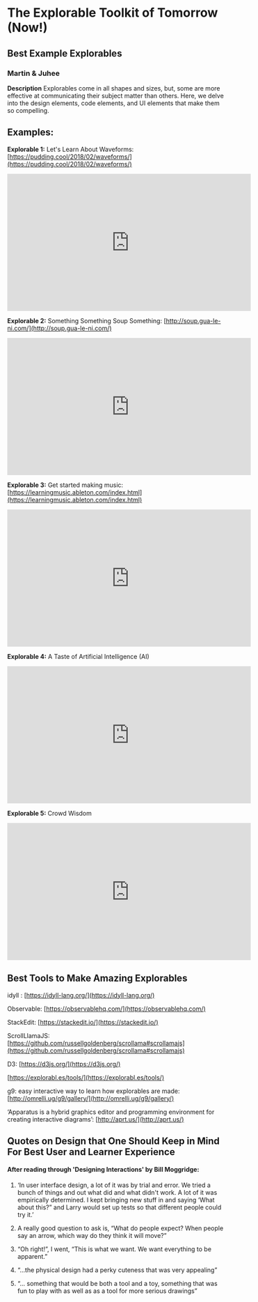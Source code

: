 
# The Explorable Toolkit of Tomorrow (Now!)

## Best Example Explorables

### Martin & Juhee

**Description**
Explorables come in all shapes and sizes, but, some are more effective at communicating their subject matter than others. Here, we delve into the design elements, code elements, and UI elements that make them so compelling. 

## Examples:
**Explorable 1:**
Let's Learn About Waveforms: 
[https://pudding.cool/2018/02/waveforms/](https://pudding.cool/2018/02/waveforms/)
<insert photo link here>
<iframe width="560" height="315" src="https://www.youtube.com/embed/MWKBLV7AwPA" frameborder="0" allow="accelerometer; autoplay; encrypted-media; gyroscope; picture-in-picture" allowfullscreen></iframe>


<insert comments about this explorable>

**Explorable 2:**
Something Something Soup Something:
[http://soup.gua-le-ni.com/](http://soup.gua-le-ni.com/)
<iframe width="560" height="315" src="https://www.youtube.com/embed/GJ07joGPvfY" frameborder="0" allow="accelerometer; autoplay; encrypted-media; gyroscope; picture-in-picture" allowfullscreen></iframe>
<insert photo link here>

<insert comments about this explorable>


**Explorable 3:**
Get started making music:
[https://learningmusic.ableton.com/index.html](https://learningmusic.ableton.com/index.html)
<insert photo link here>
<iframe width="560" height="315" src="https://www.youtube.com/embed/4SGFy1ig1L8" frameborder="0" allow="accelerometer; autoplay; encrypted-media; gyroscope; picture-in-picture" allowfullscreen></iframe>

<insert comments about this explorable>


**Explorable 4:**
A Taste of Artificial Intelligence (AI)
<insert photo link here>
<iframe width="560" height="315" src="https://www.youtube.com/embed/y6UB2vGKOlg" frameborder="0" allow="accelerometer; autoplay; encrypted-media; gyroscope; picture-in-picture" allowfullscreen></iframe>

**Explorable 5:**
Crowd Wisdom
<insert photo link here>
<iframe width="560" height="315" src="https://www.youtube.com/embed/kVzRIcspgLI" frameborder="0" allow="accelerometer; autoplay; encrypted-media; gyroscope; picture-in-picture" allowfullscreen></iframe>


##
## Best Tools to Make Amazing Explorables


idyll : [https://idyll-lang.org/](https://idyll-lang.org/)

Observable: [https://observablehq.com/](https://observablehq.com/)

StackEdit: [https://stackedit.io/](https://stackedit.io/)

ScrollLlamaJS: [https://github.com/russellgoldenberg/scrollama#scrollamajs](https://github.com/russellgoldenberg/scrollama#scrollamajs)

D3: [https://d3js.org/](https://d3js.org/)

[https://explorabl.es/tools/](https://explorabl.es/tools/)

g9: easy interactive way to learn how explorables are made: [http://omrelli.ug/g9/gallery/](http://omrelli.ug/g9/gallery/)

‘Apparatus is a hybrid graphics editor and programming environment for creating interactive diagrams’:  [http://aprt.us/](http://aprt.us/)


##
## Quotes on Design that One Should Keep in Mind For Best User and Learner Experience
     

#### After reading through 'Designing Interactions' by Bill Moggridge:

1.  ‘In user interface design, a lot of it was by trial and error. We tried a bunch of things and out what did and what didn't work. A lot of it was empirically determined. I kept bringing new stuff in and saying ‘What about this?” and Larry would set up tests so that different people could try it.’

2. A really good question to ask is, “What do people expect? When people say an arrow, which way do they think it will move?”

3. “Oh right!”, I went, “This is what we want. We want everything to be apparent.”

 4. “...the physical design had a perky cuteness that was very appealing”

5. “... something that would be both a tool and a toy, something that was fun to play with as well as as a tool for more serious drawings”
<!--stackedit_data:
eyJoaXN0b3J5IjpbMTYxODc2NDg1OCwtMTkzMTY5ODk1NCw0NT
A0NjcyNDMsMTM5MjUzNTExNiwxMDc0NDMzMjI1LC0xODQ1MzUw
MjY0LC0xMjAwNzA2NTc0LC04NDgzNTIxNTUsNDk3ODE4ODEwLD
czMDk5ODExNl19
-->